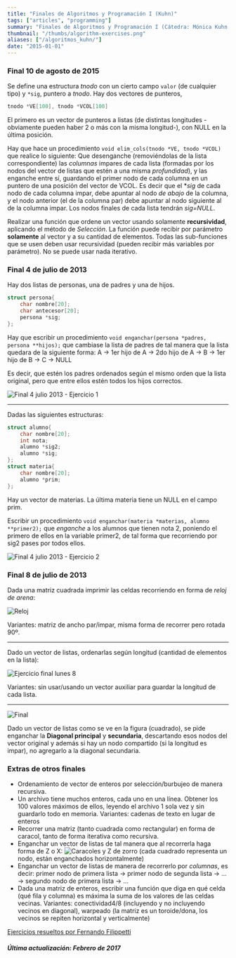 ```yaml
---
title: "Finales de Algoritmos y Programación I (Kuhn)"
tags: ["articles", "programming"]
summary: "Finales de Algoritmos y Programación I (Cátedra: Mónica Kuhn, FIUBA)"
thumbnail: "/thumbs/algorithm-exercises.png"
aliases: ["/algoritmos_kuhn/"]
date: "2015-01-01"
---
```


### Final 10 de agosto de 2015
Se define una estructura *tnodo* con un cierto campo `valor` (de cualquier tipo) y `*sig`, puntero a *tnodo*. Hay dos vectores de punteros, 
```c
tnodo *VE[100], tnodo *VCOL[100]
```

El primero es un vector de punteros a listas (de distintas longitudes -obviamente pueden haber 2 o más con la misma longitud-), con NULL en la última posición.

Hay que hace un procedimiento `void elim_cols(tnodo *VE, tnodo *VCOL)` que realice lo siguiente: Que desenganche (removiéndolas de la lista correspondiente) las *columnas* impares de cada lista (formadas por los nodos del vector de listas que estén a una misma *profundidad*), y las enganche entre sí, guardando el primer nodo de cada columna en un puntero de una posición del vector de VCOL. Es decir que el **sig* de cada nodo de cada columna impar, debe apuntar al nodo *de abajo* de la columna, y el nodo anterior (el de la columna par) debe apuntar al nodo siguiente al de la columna impar. Los nodos finales de cada lista tendrán *sig=NULL*.

Realizar una función que ordene un vector usando solamente **recursividad**, aplicando el método de *Selección*. La función puede recibir por parámetro **solamente** al vector y a su cantidad de elementos. Todas las sub-funciones que se usen deben usar recursividad (pueden recibir más variables por parámetro). No se puede usar nada iterativo.
### Final 4 de julio de 2013

Hay dos listas de personas, una de padres y una de hijos.

```c
struct persona{
	char nombre[20];
	char antecesor[20];
	persona *sig;
};
```

Hay que escribir un procedimiento `void enganchar(persona *padres, persona **hijos);` que cambiase la lista de padres de tal manera que la lista quedara de la siguiente forma: A → 1er hijo de A → 2do hijo de A → B → 1er hijo de B → C → NULL

Es decir, que estén los padres ordenados según el mismo orden que la lista original, pero que entre ellos estén todos los hijos correctos.

![Final 4 julio 2013 - Ejercicio 1](/images/algo1_1.png)

***

Dadas las siguientes estructuras:

```c
struct alumno{
	char nombre[20];
	int nota;
	alumno *sig2;
	alumno *sig;
};
struct materia{
	char nombre[20];
	alumno *prim;
};
```

Hay un vector de materias. La última materia tiene un NULL en el campo prim.

Escribir un procedimiento `void enganchar(materia *materias, alumno **primer2);` que *enganche* a los alumnos que tienen nota 2, poniendo el primero de ellos en la variable primer2, de tal forma que recorriendo por sig2 pases por todos ellos.

![Final 4 julio 2013 - Ejercicio 2](/images/algo1_2.png)

### Final 8 de julio de 2013
Dada una matriz cuadrada imprimir las celdas recorriendo en forma de *reloj de arena*:

![Reloj](/images/reloj.png)

Variantes: matriz de ancho par/impar, misma forma de recorrer pero rotada 90º.

***

Dado un vector de listas, ordenarlas según longitud (cantidad de elementos en la lista):

![Ejercicio final lunes 8](/images/ejlunes.png)

Variantes: sin usar/usando un vector auxiliar para guardar la longitud de cada lista.

***

![Final](/images/diagonales.png)

Dado un vector de listas como se ve en la figura (cuadrado), se pide enganchar la **Diagonal principal** y **secundaria**, descartando esos nodos del vector original y además si hay un nodo compartido (si la longitud es impar), no agregarlo a la diagonal secundaria.
### Extras de otros finales

* Ordenamiento de vector de enteros por selección/burbujeo de manera recursiva.
* Un archivo tiene muchos enteros, cada uno en una línea. Obtener los 100 valores máximos de ellos, leyendo el archivo 1 sola vez y sin guardarlo todo en memoria. Variantes: cadenas de texto en lugar de enteros
* Recorrer una matriz (tanto cuadrada como rectangular) en forma de caracol, tanto de forma iterativa como recursiva.
* Enganchar un vector de listas de tal manera que al recorrerla haga forma de Z o X: ![Caracoles y Z de zorro](/images/caracoles.png) (cada cuadrado representa un nodo, están enganchados horizontalmente)
* Enganchar un vector de listas de manera de recorrerlo por *columnas*, es decir: primer nodo de primera lista → primer nodo de segunda lista → ... → segundo nodo de primera lista → ...
* Dada una matriz de enteros, escribir una función que diga en qué celda (qué fila y columna) es máxima la suma de los valores de las celdas vecinas. Variantes: conectividad4/8 (incluyendo y no incluyendo vecinos en diagonal), warpeado (la matriz es un toroide/dona, los vecinos se repiten horizontal y verticalmente)

[Ejercicios resueltos por Fernando Filippetti](/downloads/practica_kuhn_ffilippetti.tar.gz)

##### Última actualización: Febrero de 2017
	

	
